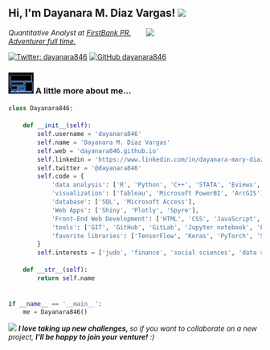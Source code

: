 <h2> Hi, I'm Dayanara M. Diaz Vargas! <img src="https://media.giphy.com/media/mGcNjsfWAjY5AEZNw6/giphy.gif" width="50"></h2>
<img align='right' src="https://media.giphy.com/media/f0ZbMyENLt50v1j4Ql/giphy.gif" width="230">
<p><em>Quantitative Analyst at <a href="https://www.1firstbank.com">FirstBank PR.
</br> Adventurer full time.
</em></p>

[![Twitter: dayanara846](https://img.shields.io/twitter/follow/dayanara846?style=social)](https://twitter.com/dayanara846)
[![GitHub dayanara846](https://img.shields.io/github/followers/dayanara846?label=follow&style=social)](https://github.com/dayanara846)


### <img src="https://github.com/dayanara846/dayanara846/blob/main/1ILH.gif" width="50"> A little more about me...  

```python
class Dayanara846:

    def __init__(self):
        self.username = 'dayanara846'
        self.name = 'Dayanara M. Diaz Vargas'
        self.web = 'dayanara846.github.io'
        self.linkedin = 'https://www.linkedin.com/in/dayanara-mary-diaz-vargas/'
        self.twitter = '@dayanara846'
        self.code = {
            'data analysis': ['R', 'Python', 'C++', 'STATA', 'Eviews', 'Excel'],
            'visualization': ['Tableau', 'Microsoft PowerBI', 'ArcGIS'],
            'database': ['SQL', 'Microsoft Access'],
            'Web Apps': ['Shiny', 'Plotly', 'Spyre'],
            'Front-End Web Development': ['HTML', 'CSS', 'JavaScript', 'JSON']
            'tools': ['GIT', 'GitHub', 'GitLab', 'Jupyter notebook', 'Pandas'],
            'favorite libraries': ['TensorFlow', 'Keras', 'PyTorch', 'Scipy', 'Quantmod', 'Quandl', 'Ggplot2', 'Dplyr']
        }
        self.interests = ['judo', 'finance', 'social sciences', 'data science', 'Ariana Grande']

    def __str__(self):
        return self.name


if __name__ == '__main__':
    me = Dayanara846()


```

<img src="https://media.giphy.com/media/26BkNnO2qmCWTQuac/giphy.gif" width="60"> <em><b>I love taking up new challenges,  </b> so if you want to collaborate on a new project, <b> I'll be happy to join your venture!</b> :)</em>



